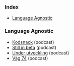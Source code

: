 ### Index

* [Language Agnostic](#language-agnostic)


### Language Agnostic

* [Kodsnack](http://kodsnack.se) (podcast)
* [Still in beta](http://stillinbeta.se) (podcast)
* [Under utveckling](https://underutveckling.libsyn.com) (podcast)
* [Väg 74](https://www.agical.se/pod) (podcast)
